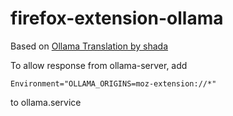 # firefox-extension-ollama
Based on [Ollama Translation by shada](https://addons.mozilla.org/en-US/firefox/addon/ollama-translation/)

To allow response from ollama-server, add 
```
Environment="OLLAMA_ORIGINS=moz-extension://*"
```
to ollama.service
